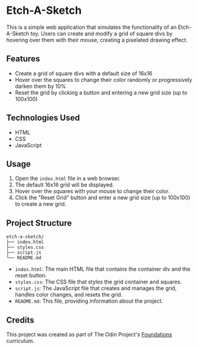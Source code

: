 # Etch-A-Sketch

This is a simple web application that simulates the functionality of an Etch-A-Sketch toy. Users can create and modify a grid of square divs by hovering over them with their mouse, creating a pixelated drawing effect.

## Features

- Create a grid of square divs with a default size of 16x16
- Hover over the squares to change their color randomly or progressively darken them by 10%
- Reset the grid by clicking a button and entering a new grid size (up to 100x100)

## Technologies Used

- HTML
- CSS
- JavaScript

## Usage

1. Open the `index.html` file in a web browser.
2. The default 16x16 grid will be displayed.
3. Hover over the squares with your mouse to change their color.
4. Click the "Reset Grid" button and enter a new grid size (up to 100x100) to create a new grid.

## Project Structure

```
etch-a-sketch/
├── index.html
├── styles.css
├── script.js
└── README.md
```

- `index.html`: The main HTML file that contains the container div and the reset button.
- `styles.css`: The CSS file that styles the grid container and squares.
- `script.js`: The JavaScript file that creates and manages the grid, handles color changes, and resets the grid.
- `README.md`: This file, providing information about the project.

## Credits

This project was created as part of The Odin Project's [Foundations](https://www.theodinproject.com/paths/foundations/courses/foundations) curriculum.

